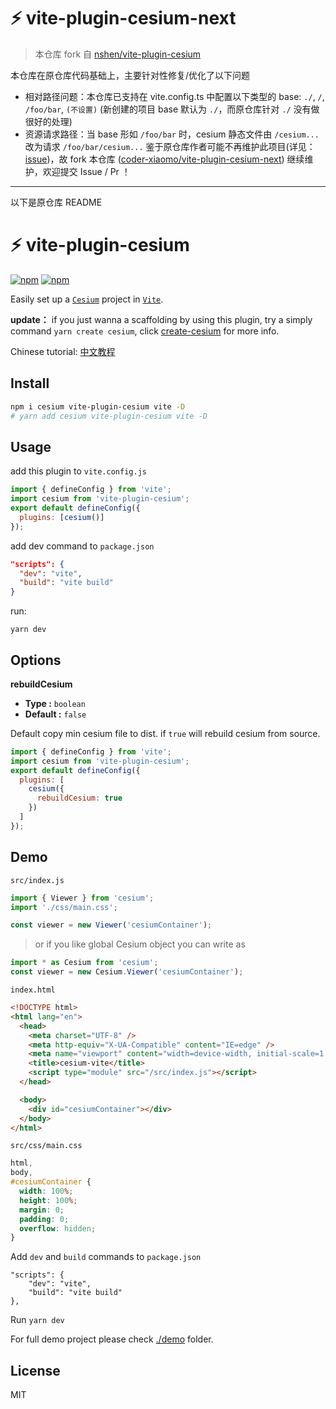 # ⚡ vite-plugin-cesium-next

> 本仓库 fork 自 [nshen/vite-plugin-cesium](https://github.com/nshen/vite-plugin-cesium)

本仓库在原仓库代码基础上，主要针对性修复/优化了以下问题
- 相对路径问题：本仓库已支持在 vite.config.ts 中配置以下类型的 base: `./`, `/`, `/foo/bar`, `(不设置)` (新创建的项目 base 默认为 `./`，而原仓库针对 `./` 没有做很好的处理)
- 资源请求路径：当 base 形如 `/foo/bar` 时，cesium 静态文件由 `/cesium...` 改为请求 `/foo/bar/cesium...`
鉴于原仓库作者可能不再维护此项目(详见：[issue](https://github.com/nshen/vite-plugin-cesium/issues/62#issuecomment-2957419669))，故 fork 本仓库 ([coder-xiaomo/vite-plugin-cesium-next](https://github.com/coder-xiaomo/vite-plugin-cesium-next)) 继续维护，欢迎提交 Issue / Pr ！
---

以下是原仓库 README

# ⚡ vite-plugin-cesium

[![npm](https://img.shields.io/npm/v/vite-plugin-cesium.svg)](https://www.npmjs.com/package/vite-plugin-cesium)
[![npm](https://img.shields.io/npm/dt/vite-plugin-cesium)](https://www.npmjs.com/package/vite-plugin-cesium)

Easily set up a [`Cesium`] project in [`Vite`].

[`cesium`]: https://github.com/CesiumGS/cesium
[`vite`]: https://github.com/vitejs/vite

**update：** if you just wanna a scaffolding by using this plugin, try a simply command `yarn create cesium`, click [create-cesium](https://www.npmjs.com/package/create-cesium) for more info.

Chinese tutorial: [中文教程](https://zhuanlan.zhihu.com/p/354856692)

## Install

```bash
npm i cesium vite-plugin-cesium vite -D
# yarn add cesium vite-plugin-cesium vite -D
```

## Usage

add this plugin to `vite.config.js`

```js
import { defineConfig } from 'vite';
import cesium from 'vite-plugin-cesium';
export default defineConfig({
  plugins: [cesium()]
});
```

add dev command to `package.json`

```json
"scripts": {
  "dev": "vite",
  "build": "vite build"
}
```

run:

`yarn dev`

## Options

**rebuildCesium**

- **Type :** `boolean`
- **Default :** `false`

Default copy min cesium file to dist. if `true` will rebuild cesium from source.

```js
import { defineConfig } from 'vite';
import cesium from 'vite-plugin-cesium';
export default defineConfig({
  plugins: [
    cesium({
      rebuildCesium: true
    })
  ]
});
```

## Demo

`src/index.js`

```js
import { Viewer } from 'cesium';
import './css/main.css';

const viewer = new Viewer('cesiumContainer');
```

> or if you like global Cesium object you can write as

```js
import * as Cesium from 'cesium';
const viewer = new Cesium.Viewer('cesiumContainer');
```

`index.html`

```html
<!DOCTYPE html>
<html lang="en">
  <head>
    <meta charset="UTF-8" />
    <meta http-equiv="X-UA-Compatible" content="IE=edge" />
    <meta name="viewport" content="width=device-width, initial-scale=1.0" />
    <title>cesium-vite</title>
    <script type="module" src="/src/index.js"></script>
  </head>

  <body>
    <div id="cesiumContainer"></div>
  </body>
</html>
```

`src/css/main.css`

```css
html,
body,
#cesiumContainer {
  width: 100%;
  height: 100%;
  margin: 0;
  padding: 0;
  overflow: hidden;
}
```

Add `dev` and `build` commands to `package.json`

```
"scripts": {
    "dev": "vite",
    "build": "vite build"
},
```

Run `yarn dev`

For full demo project please check [./demo](https://github.com/nshen/vite-plugin-cesium/tree/main/demo) folder.

##

## License

MIT
